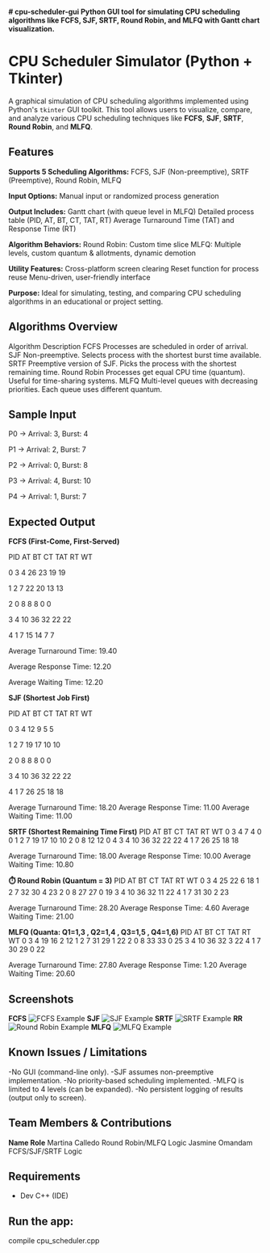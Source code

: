 **# cpu-scheduler-gui
Python GUI tool for simulating CPU scheduling algorithms like FCFS, SJF, SRTF, Round Robin, and MLFQ with Gantt chart visualization.**

# CPU Scheduler Simulator (Python + Tkinter)

A graphical simulation of CPU scheduling algorithms implemented using Python's `tkinter` GUI toolkit. This tool allows users to visualize, compare, and analyze various CPU scheduling techniques like **FCFS**, **SJF**, **SRTF**, **Round Robin**, and **MLFQ**.

##  Features

**Supports 5 Scheduling Algorithms:**
FCFS, SJF (Non-preemptive), SRTF (Preemptive), Round Robin, MLFQ

**Input Options:**
Manual input or randomized process generation

**Output Includes:**
Gantt chart (with queue level in MLFQ)
Detailed process table (PID, AT, BT, CT, TAT, RT)
Average Turnaround Time (TAT) and Response Time (RT)

**Algorithm Behaviors:**
Round Robin: Custom time slice
MLFQ: Multiple levels, custom quantum & allotments, dynamic demotion

**Utility Features:**
Cross-platform screen clearing
Reset function for process reuse
Menu-driven, user-friendly interface

**Purpose:**
Ideal for simulating, testing, and comparing CPU scheduling algorithms in an educational or project setting.

## Algorithms Overview
Algorithm	Description
FCFS	Processes are scheduled in order of arrival.
SJF	Non-preemptive. Selects process with the shortest burst time available.
SRTF	Preemptive version of SJF. Picks the process with the shortest remaining time.
Round Robin	Processes get equal CPU time (quantum). Useful for time-sharing systems.
MLFQ	Multi-level queues with decreasing priorities. Each queue uses different quantum.

## Sample Input

P0 → Arrival: 3, Burst: 4

P1 → Arrival: 2, Burst: 7

P2 → Arrival: 0, Burst: 8

P3 → Arrival: 4, Burst: 10

P4 → Arrival: 1, Burst: 7

## Expected Output

**FCFS (First-Come, First-Served)**

PID	AT	BT	CT	TAT	RT	WT

0  	3  	4  	26	23	19	19

1  	2  	7  	22	20	13	13

2  	0  	8  	8  	8  	0  	0

3 	4  	10	36	32	22  22

4  	1  	7  	15	14	7  	7

Average Turnaround Time: 19.40

Average Response Time: 12.20

Average Waiting Time: 12.20

**SJF (Shortest Job First)**

PID	AT	BT	CT	TAT	RT	WT

0  	3  	4  	12  9  	5  	5

1  	2  	7  	19	17	10	10

2  	0  	8  	8  	8  	0  	0

3  	4  	10	36	32	22	22

4  	1  	7  	26	25	18	18

Average Turnaround Time: 18.20
Average Response Time: 11.00
Average Waiting Time: 11.00


**SRTF (Shortest Remaining Time First)**
PID	AT	BT	CT	TAT	RT	WT
0  	3  	4  	7  	4  	0  	0
1  	2  	7  	19	17	10	10
2  	0  	8  	12	12	0  	4
3  	4  	10	36	32	22	22
4  	1  	7  	26	25	18	18

Average Turnaround Time: 18.00
Average Response Time: 10.00
Average Waiting Time: 10.80


**⏱️ Round Robin (Quantum = 3)**
PID	AT	BT	CT	TAT	RT	WT
0  	3  	4  	25	22	6  	18
1  	2  	7  	32	30	4  	23
2  	0  	8  	27	27	0  	19
3  	4  	10	36	32	11	22
4  	1  	7  	31	30	2  	23

Average Turnaround Time: 28.20
Average Response Time: 4.60
Average Waiting Time: 21.00

**MLFQ (Quanta: Q1=1,3 , Q2=1,4 , Q3=1,5 , Q4=1,6)**
PID	AT	BT	CT	TAT	RT	WT
0  	3  	4  	19	16	2	12
1  	2  	7  	31	29	1	22
2  	0  	8  	33	33	0	25
3  	4  	10	36	32	3	22
4  	1  	7  	30	29	0	22

Average Turnaround Time: 27.80
Average Response Time: 1.20
Average Waiting Time: 20.60

## Screenshots
**FCFS** 
![FCFS Example](FCFS.png)
**SJF**
![SJF Example](SJF.png)
**SRTF**
![SRTF Example](SRTF.png)
**RR**
![Round Robin Example](RR.png)
**MLFQ**
![MLFQ Example](MLFQ.png)



## Known Issues / Limitations

-No GUI (command-line only).
-SJF assumes non-preemptive implementation.
-No priority-based scheduling implemented.
-MLFQ is limited to 4 levels (can be expanded).
-No persistent logging of results (output only to screen).

## Team Members & Contributions

**Name	                           Role**
Martina Calledo      	Round Robin/MLFQ Logic
Jasmine Omandam 	  	FCFS/SJF/SRTF Logic


## Requirements

- Dev C++ (IDE)


## Run the app:

compile cpu_scheduler.cpp
